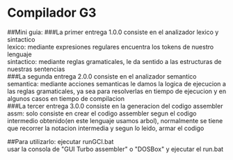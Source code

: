 # Compilador G3

##Mini guia:
###La primer entrega 1.0.0 consiste en el analizador lexico y sintactico  
lexico: mediante expresiones regulares encuentra los tokens de nuestro lenguaje  
sintactico: mediante reglas gramaticales, le da sentido a las estructuras de nuestras sentencias  
###La segunda entrega 2.0.0 consiste en el analizador semantico  
semantica: mediante acciones semanticas le damos la logica de ejecucion a las reglas gramaticales, ya sea para resolverlas en tiempo de ejecucion y en algunos casos en tiempo de compilacion  
###La tercer entrega 3.0.0 consiste en la generacion del codigo assembler  
assm: solo consiste en crear el codigo assembler segun el codigo intermedio obtenido(en este lenguaje usamos arbol), normalmente se tiene que recorrer la notacion intermedia y segun lo leido, armar el codigo

##Para utilizarlo:
ejecutar runGCI.bat  
usar la consola de "GUI Turbo assembler" o "DOSBox" y ejecutar el run.bat  
